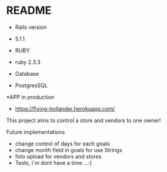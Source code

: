 # README

* Rails version
 - 5.1.1

* RUBY
 - ruby 2.3.3

 * Database
 - PostgresSQL

*APP in production
- https://flying-hollander.herokuapp.com/

This project aims to control a store and vendors to one owner!


<p>Future implementations</p>

- change control of days for each goals
- change month field in goals for use Strings
- foto upload for vendors and stores
- Tests, I`m dont have a time ...:(